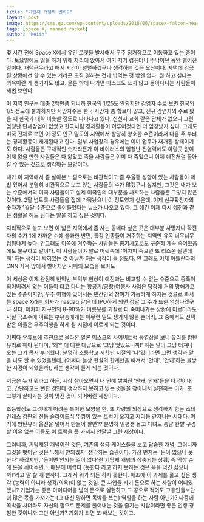 ```yaml
---
title: "기탑재 개념의 변화2"
layout: post
image: https://cms.qz.com/wp-content/uploads/2018/06/spacex-falcon-heavy-elon-musk-china-europe-esa-nasa-mars-sls-boeing.jpg?quality=75&strip=all&w=1600&h=900&crop=1
tags: [space X, manned rocket]
author: "Keith"
---
```


몇 시간 전에 Space X에서 유인 로켓을 발사해서 우주 정거장으로 이동하고 있는 중이다. 토요일에도 일을 하기 위해 자리에 앉아서 여기 저기 컴퓨터나 뚜닥이던 동안 벌어진 일이다. 재택근무라고 해서 시간이 널럴하겠구나 생각하는 것은 오산이다. 자택에 감금된 상황에선 할 수 있는 거라곤 오직 일하는 것과 밥먹는 것 밖엔 없다. 뭘 하고 싶다는 의욕이란 게 생기지도 않고. 물론 밖에 나가면 마스크도 쓰지 않고 돌아다니는 사람들이 제법 보인다. 

이 지역 인구는 대충 2백만쯤 되니까 한국의 1/25도 안되지만 감염자 수로 보면 한국의 1/5 정도에 불과하지만 사망자수는 한국 사망자 총 합보다 많고, 신규 감염자의 수로 봤을 때 한국과 대략 비슷한 정도로 나타나고 있다. 신천지 교회 같은 단체가 없으니 그런 엄청난 단체감염이 없었고 한국처럼 경제활동이 이루어졌다면 더 엄청났지 싶다. 그래도 미국 전체로 보면 이 정도 인구 밀도의 지역에서 상당히 양호한 수준이라서 다음 주 부터는 경제활동이 재개된다고 한다. 일부 사업장의 경우에는 이미 업무가 재개된 상태이기도 하다. 사람들은 구체적인 숫자라든가 이 바이러스의 엄청난 전염력에도 아랑곳 없이 이제 앓을 만한 사람들은 다 앓았고 죽을 사람들은 이미 다 죽었으니 이제 예전처럼 돌아갈 수 있는 것으로 생각하는 모양이다. 

내가 이 지역에서 좀 살아본 느낌으로는 비관적이고 좀 우울증 성향이 있는 사람들이 제법 있어서 분명히 비관적으로 보고 있는 사람들의 수가 많겠구나 싶지만, 그것은 내가 보는 수준에서의 미국 사람들이고 실제 미국인의 대부분을 차지하는 사람들은 그렇지 않은 것이다. 2달 넘도록 사람들을 집에 가둬놨으니 이 정도였지 싶은데, 이제 신규확진자의 숫자가 1월달 수준으로 줄어들었다는 뉴스가 나오고 있다. 그 얘긴 이제 다시 예전과 같은 생활을 해도 된다는 말을 하고 싶은 것이다. 

지리적으로 놓고 보면 이 넓은 지역에서 좀 사는 동네다 싶은 곳은 대부분 사망자나 확진자의 수가 1에 가까운 수에 불과한 반면, 특정 인종들이 거주하는 지역만 유독 너무너무 엄청나게 높다. 안그래도 이쪽에 거주하는 사람들은 총기사고로도 꾸준히 계속 죽어왔음에도 불구하고 말이다. 이 사람들이야 말로 머릿속에 '어차피 죽으면 또 리스폰 될텐데 뭐' 하는 생각이 박혀있는 것 아닐까 하는 생각이 들 정도다. 안 그래도 어제 아틀란타의 CNN 사옥 앞에서 벌어지던 시위의 모습을 보아도 

이 세상은 이제 완전히 빈익빈 부익부 현상이 예전과는 비교할 수 없는 수준으로 증폭이 되어버려서 없는 이들이 타고 다니는 항공기/공항/여행사 사업은 당장에 거의 망해가고 있는 수준이지만, 우주 여행에 있어서는 민간인의 참여가 가능하게 하자는 것으로 봐서는 space X라는 회사가 nasdaq 같은 데 IPO하게 되면 정말 그 주가 또한 엄청나겠구나 싶다. 어차피 지구인의 8-90%가 이름모를 괴질로 다 죽어나가는 상황에 이르더라도 사실 극소수에 이르는 부유층에게는 아무런 일도 생기지 않을 뿐더러, 그 중에서도 선택 받은 이들은 우주여행을 하게 될 시점에 이르게 되는 것이다.

어쩌다 유튜브에 추천으로 올라온 일론 머스크의 사이버트럭 동영상을 보니 유리를 방탄 유리로 해야 된다며, '왜?' 에 대한 대답으로 '그냥 멋있으니까!' 하는 말이 그냥 터져나오는 그가 몹시 부러웠다. 분명히 초등학교 저학년 시절의 '나'였더라면 그런 생각과 말을 나도 할 수 있었을텐데, (어쩌다 늘상 현실의 한계만을 따져서 '안돼', '안돼'하는 불쌍한 지경이 되었을까), 하는 생각이 들게 되는 것이다. 

지금은 누가 뭐라고 하든, 세상 살아오면서 내 안에 쌓여진 '안돼, 안돼'들을 다 걷어내고, 간단하고도 뻔한 것인데 생각하지 못하고 있는 것들을 찾아내서 실현하는 이가, 또 그렇게 살아가는 것이 멋진 것이 되어버린 세상이다. 

초등학생도 그려내기 어려운 특이한 모양을 한, 또 차량의 외장으로 생각하기 힘든 스테인레스 강판의 전동 슬라이드식 뚜껑이 있는 트럭이 오지고 지리동 간지나는 시대다. 여기에 방탄유리 옵션을 넣어서 만들어 팔면?? 분명히 일평생 몰고 다녀도 총알 한발 구경할 이유 없는 이들도 이 트럭을 못 가져서 안달날 그런 세상이다. 

그러니까, 기탑재된 개념이란 것은, 기존의 성공 케이스들을 보고 답습한 개념, 그러니까 그것을 벗어난 것은 '..해서 안되겠지' 생각하는 습관이다. 가장 먼저는 '돈이 없으니 못한다' 하겠지만, '돈이면 안되는 일이 없다'란 기탑재 개념과 상충되는 상황, 즉 막상 손에 돈을 쥐어주면 '...때문에 어렵다 (못한다 라고 하지 못하는 것은 욕을 먹긴 싫으니까)'라고 말 할 게 뻔하다. 그래서 뭐가 되든 하지 못한다. 애초에 이 과제를 풀고 싶은 생각 (능력이 아니라 생각/의욕)이 없는 것임. 큰 사업을 자기 돈으로 하는 사람이 어디있겠나? 기업가는 좋은 아이디어를 남의 돈으로 실현하고 그 공으로 적어도 고용인들보단 더 많은 몫을 가져가는 (그 대신 망하면 독박을 쓰는) 역할을 하는 사람 아닌가? 나중에 쪽박을 차더라도 자신의 힘으로 문제를 풀어내는 것을 즐기는 사람이라면 좋은 인생 경험한 것이니까 그만 아닌가? 기회가 되면 또 해보는 것이고. 

